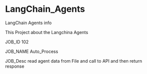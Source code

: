 # LangChain_Agents
LangChain Agents info 

This Project about the Langchina Agents 

JOB_ID 102

JOB_NAME Auto_Process

JOB_Desc read agent data from File and call to API and then return response
